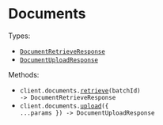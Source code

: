 # Documents

Types:

- <code><a href="./src/resources/documents.ts">DocumentRetrieveResponse</a></code>
- <code><a href="./src/resources/documents.ts">DocumentUploadResponse</a></code>

Methods:

- <code title="get /documents/batch/{batchId}">client.documents.<a href="./src/resources/documents.ts">retrieve</a>(batchId) -> DocumentRetrieveResponse</code>
- <code title="post /documents/batch">client.documents.<a href="./src/resources/documents.ts">upload</a>({ ...params }) -> DocumentUploadResponse</code>
